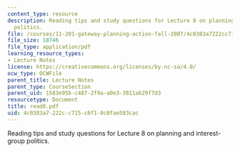 ```yaml
---
content_type: resource
description: Reading tips and study questions for Lecture 8 on planning and interest-group
  politics.
file: /courses/11-201-gateway-planning-action-fall-2007/4c0383a7222cc715c6f10c0fae583cac_read8.pdf
file_size: 18746
file_type: application/pdf
learning_resource_types:
- Lecture Notes
license: https://creativecommons.org/licenses/by-nc-sa/4.0/
ocw_type: OCWFile
parent_title: Lecture Notes
parent_type: CourseSection
parent_uid: 1583e95b-c487-2f9a-a0e3-3811ab29f7d3
resourcetype: Document
title: read8.pdf
uid: 4c0383a7-222c-c715-c6f1-0c0fae583cac
---
```

Reading tips and study questions for Lecture 8 on planning and interest-group politics.